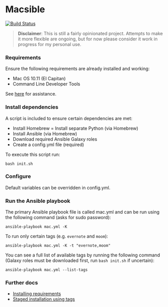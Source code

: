 # Macsible

[![Build Status](https://travis-ci.org/danbohea/macsible.svg?branch=master)](https://travis-ci.org/danbohea/macsible)

> **Disclaimer**: This is still a fairly opinionated project. Attempts to make it more flexible are ongoing, but for now please consider it work in progress for my personal use.

### Requirements

Ensure the following requirements are already installed and working:

- Mac OS 10.11 (El Capitan)
- Command Line Developer Tools

See [here](docs/install_requirements.md) for assistance.


### Install dependencies

A script is included to ensure certain dependencies are met:

- Install Homebrew
= Install separate Python (via Homebrew)
- Install Ansible (via Homebrew)
- Download required Ansible Galaxy roles
- Create a config.yml file (required)

To execute this script run:

```
bash init.sh
```


### Configure

Default variables can be overridden in config.yml.


### Run the Ansible playbook

The primary Ansible playbook file is called mac.yml and can be run using the following command (asks for sudo password):

```
ansible-playbook mac.yml -K
```

To run only certain tags (e.g. `evernote` and `moom`):

```
ansible-playbook mac.yml -K -t "evernote,moom"
```

You can see a full list of available tags by running the following command (Galaxy roles must be downloaded first, run `bash init.sh` if uncertain):

```
ansible-playbook mac.yml --list-tags
```

### Further docs

- [Installing requirements](docs/install_requirements.md)
- [Staged installation using tags](docs/tags_stages.md)

